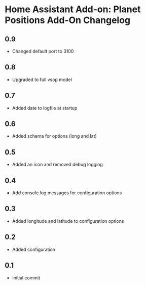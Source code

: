 # Home Assistant Add-on: Planet Positions Add-On Changelog

## 0.9
- Changed default port to 3100

## 0.8
- Upgraded to full vsop model

## 0.7
- Added date to logfile at startup

## 0.6
- Added schema for options (long and lat)

## 0.5
- Added an icon and removed debug logging  

## 0.4
- Add console.log messages for configuration options  

## 0.3
- Added longitude and latitude to configuration options  

## 0.2
- Added configuration  

## 0.1
- Initial commit  

